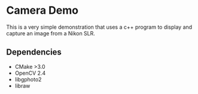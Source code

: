 # Camera Demo
This is a very simple demonstration that uses a c++ program to display and
capture an image from a Nikon SLR.

## Dependencies
* CMake >3.0
* OpenCV 2.4
* libgphoto2
* libraw


